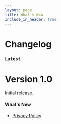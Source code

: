 ```yaml
---
layout: page
title: What's New
include_in_header: true
---
```


# Changelog

### `Latest`
# **Version 1.0**
Initial release.

#### What's New
- [Privacy Policy](/privacypolicy)
